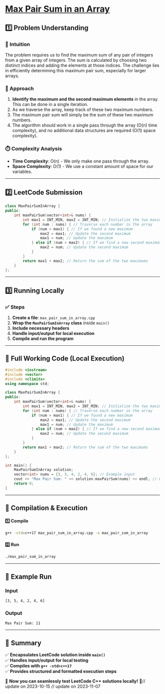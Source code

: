 # **[Max Pair Sum in an Array](https://leetcode.com/problems/max-pair-sum-in-an-array/description/)**  

## **1️⃣ Problem Understanding**  
### **📌 Intuition**  
The problem requires us to find the maximum sum of any pair of integers from a given array of integers. The sum is calculated by choosing two distinct indices and adding the elements at those indices. The challenge lies in efficiently determining this maximum pair sum, especially for larger arrays.

### **🚀 Approach**  
1. **Identify the maximum and the second maximum elements** in the array. This can be done in a single iteration.
2. As we traverse the array, keep track of these two maximum numbers. 
3. The maximum pair sum will simply be the sum of these two maximum numbers.
4. The algorithm should work in a single pass through the array (O(n) time complexity), and no additional data structures are required (O(1) space complexity).

### **⏱️ Complexity Analysis**  
- **Time Complexity**: O(n) - We only make one pass through the array.
- **Space Complexity**: O(1) - We use a constant amount of space for our variables.

---  

## **2️⃣ LeetCode Submission**  
```cpp
class MaxPairSumInArray {
public:
    int maxPairSum(vector<int>& nums) {
        int max1 = INT_MIN, max2 = INT_MIN; // Initialize the two maximums
        for (int num : nums) { // Traverse each number in the array
            if (num > max1) { // If we found a new maximum
                max2 = max1; // Update the second maximum
                max1 = num; // Update the maximum
            } else if (num > max2) { // If we find a new second maximum
                max2 = num; // Update the second maximum
            }
        }
        return max1 + max2; // Return the sum of the two maximums
    }
}; 
```  

---  

## **3️⃣ Running Locally**  
### **✅ Steps**  
1. **Create a file**: `max_pair_sum_in_array.cpp`  
2. **Wrap the `MaxPairSumInArray` class** inside `main()`  
3. **Include necessary headers**  
4. **Handle input/output for local execution**  
5. **Compile and run the program**  

---  

## **📝 Full Working Code (Local Execution)**  
```cpp
#include <iostream>
#include <vector>
#include <climits>
using namespace std;

class MaxPairSumInArray {
public:
    int maxPairSum(vector<int>& nums) {
        int max1 = INT_MIN, max2 = INT_MIN; // Initialize the two maximums
        for (int num : nums) { // Traverse each number in the array
            if (num > max1) { // If we found a new maximum
                max2 = max1; // Update the second maximum
                max1 = num; // Update the maximum
            } else if (num > max2) { // If we find a new second maximum
                max2 = num; // Update the second maximum
            }
        }
        return max1 + max2; // Return the sum of the two maximums
    }
};

int main() {
    MaxPairSumInArray solution;
    vector<int> nums = {3, 5, 4, 2, 4, 6}; // Example input
    cout << "Max Pair Sum: " << solution.maxPairSum(nums) << endl; // Output: 11
    return 0;
}
```  

---  

## **🔧 Compilation & Execution**  
#### **1️⃣ Compile**  
```bash
g++ -std=c++17 max_pair_sum_in_array.cpp -o max_pair_sum_in_array
```  

#### **2️⃣ Run**  
```bash
./max_pair_sum_in_array
```  

---  

## **🎯 Example Run**  
### **Input**  
```
[3, 5, 4, 2, 4, 6]
```  
### **Output**  
```
Max Pair Sum: 11
```  

---  

## **📌 Summary**  
✅ **Encapsulates LeetCode solution inside `main()`**  
✅ **Handles input/output for local testing**  
✅ **Compiles with `g++ -std=c++17`**  
✅ **Provides structured and formatted execution steps**  

🚀 **Now you can seamlessly test LeetCode C++ solutions locally!** 🚀// update on 2023-10-15
// update on 2023-11-07
